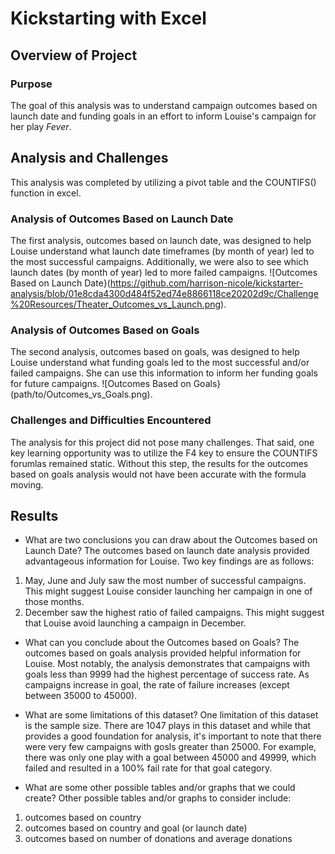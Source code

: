# Kickstarting with Excel

## Overview of Project

### Purpose
The goal of this analysis was to understand campaign outcomes based on launch date and funding goals in an effort to inform Louise's campaign for her play *Fever*.

## Analysis and Challenges
This analysis was completed by utilizing a pivot table and the COUNTIFS() function in excel. 

### Analysis of Outcomes Based on Launch Date
The first analysis, outcomes based on launch date, was designed to help Louise understand what launch date timeframes (by month of year) led to the most successful campaigns. Additionally, we were also to see which launch dates (by month of  year) led to more failed campaigns. 
![Outcomes Based on Launch Date}(https://github.com/harrison-nicole/kickstarter-analysis/blob/01e8cda4300d484f52ed74e8866118ce20202d9c/Challenge%20Resources/Theater_Outcomes_vs_Launch.png).

### Analysis of Outcomes Based on Goals
The second analysis, outcomes based on goals, was designed to help Louise understand what funding goals led to the most successful and/or failed campaigns. She can use this information to inform her funding goals for future campaigns.
![Outcomes Based on Goals}(path/to/Outcomes_vs_Goals.png).

### Challenges and Difficulties Encountered
The analysis for this project did not pose many challenges. That said, one key learning opportunity was to utilize the F4 key to ensure the COUNTIFS forumlas remained static. Without this step, the results for the outcomes based on goals analysis would not have been accurate with the formula moving.

## Results

- What are two conclusions you can draw about the Outcomes based on Launch Date?
The outcomes based on launch date analysis provided advantageous information for Louise. Two key findings are as follows: 
1) May, June and July saw the most number of successful campaigns. This might suggest Louise consider launching her campaign in one of those months. 
2) December saw the highest ratio of failed campaigns. This might suggest that Louise avoid launching a campaign in December. 

- What can you conclude about the Outcomes based on Goals?
The outcomes based on goals analysis provided helpful information for Louise. Most notably, the analysis demonstrates that campaigns with goals less than 9999 had the highest percentage of success rate. As campaigns increase in goal, the rate of failure increases (except between 35000 to 45000). 

- What are some limitations of this dataset?
One limitation of this dataset is the sample size. There are 1047 plays in this dataset and while that provides a good foundation for analysis, it's important to note that there were very few campaigns with gosls greater than 25000. For example, there was only one play with a goal between 45000 and 49999, which failed and resulted in a 100% fail rate for that goal category.

- What are some other possible tables and/or graphs that we could create?
Other possible tables and/or graphs to consider include: 
1) outcomes based on country
2) outcomes based on country and goal (or launch date)
3) outcomes based on number of donations and average donations
